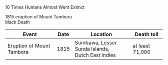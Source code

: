 10 Times Humans Almost Went Extinct 

1815 eruption of Mount Tambora<br/>black Death 

|Event|Date|Location|Death toll|
|---|---|---|---|
Eruption of Mount Tambora | 1815 | Sumbawa, Lesser Sunda Islands,<br/>Dutch East Indies | at least 71,000 
